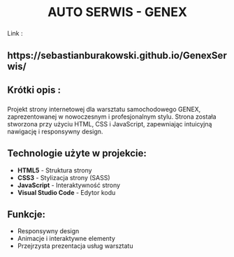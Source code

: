 <h1 align="center">AUTO SERWIS - GENEX</h1>

###

<p align="left">Link :</p>

<h2 align="left">https://sebastianburakowski.github.io/GenexSerwis/</h2>


###



###

<h2 align="left">Krótki opis :</h2>

###

<p align="left">
Projekt strony internetowej dla warsztatu samochodowego GENEX, zaprezentowanej w nowoczesnym i profesjonalnym stylu. Strona została stworzona przy użyciu HTML, CSS i JavaScript, zapewniając intuicyjną nawigację i responsywny design.


## Technologie użyte w projekcie:
- **HTML5** - Struktura strony
- **CSS3** - Stylizacja strony (SASS)
- **JavaScript** - Interaktywność strony
- **Visual Studio Code** - Edytor kodu

## Funkcje:
- Responsywny design
- Animacje i interaktywne elementy
- Przejrzysta prezentacja usług warsztatu
</p>

###

